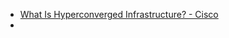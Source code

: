 - [What Is Hyperconverged Infrastructure? - Cisco](https://www.cisco.com/c/en/us/solutions/data-center-virtualization/what-is-hyperconverged-infrastructure.html)
-